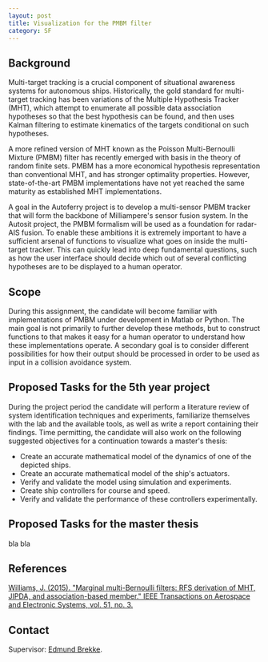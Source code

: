 ```yaml
---
layout: post
title: Visualization for the PMBM filter
category: SF
---
```

## Background

Multi-target tracking is a crucial component of situational awareness systems for autonomous ships. 
Historically, the gold standard for multi-target tracking has been variations of the Multiple Hypothesis Tracker (MHT), 
which attempt to enumerate all possible data association hypotheses so that the best hypothesis can be found, and then uses Kalman filtering 
to estimate kinematics of the targets conditional on such hypotheses. 

A more refined version of MHT known as the Poisson Multi-Bernoulli Mixture (PMBM) filter has recently emerged with basis in the theory of random finite sets. 
PMBM has a more economical hypothesis representation than conventional MHT, and has stronger optimality properties. 
However, state-of-the-art PMBM implementations have not yet reached the same maturity as established MHT implementations. 

A goal in the Autoferry project is to develop a multi-sensor PMBM tracker that will form the backbone of Milliampere's sensor fusion system. 
In the Autosit project, the PMBM formalism will be used as a foundation for radar-AIS fusion. 
To enable these ambitions it is extremely important to have a sufficient arsenal of functions to visualize what goes on inside the multi-target tracker. 
This can quickly lead into deep fundamental questions, such as how the user interface should decide which out of several conflicting hypotheses are to be displayed to a human operator. 

## Scope

During this assignment, the candidate will become familiar with implementations of PMBM under development in Matlab or Python. 
The main goal is not primarily to further develop these methods, but to construct functions to that makes it easy for a human operator to understand how these implementations operate. 
A secondary goal is to consider different possibilities for how their output should be processed in order to be used as input in a collision avoidance system. 


## Proposed Tasks for the 5th year project

During the project period the candidate will perform a literature review of system identification techniques and experiments, familiarize themselves with the lab and the available tools, as well as write a report containing their findings.
Time permitting, the candidate will also work on the following suggested objectives for a continuation towards a master's thesis:
* Create an accurate mathematical model of the dynamics of one of the depicted ships.
* Create an accurate mathematical model of the ship's actuators.
* Verify and validate the model using simulation and experiments.
* Create ship controllers for course and speed.
* Verify and validate the performance of these controllers experimentally.

## Proposed Tasks for the master thesis

bla bla


## References
[Williams, J. (2015). "Marginal multi-Bernoulli filters: RFS derivation of MHT, JIPDA, and association-based member." IEEE Transactions on Aerospace and Electronic Systems, vol. 51, no. 3.][Williams2015]  

## Contact

Supervisor: [Edmund Brekke].  

[Edmund Brekke]: www.ntnu.edu/employees/edmund.brekke
[Williams2015]: https://ieeexplore.ieee.org/document/7272821